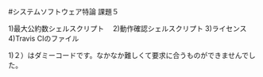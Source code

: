 #システムソフトウェア特論 課題５

1)最大公約数シェルスクリプト　
2)動作確認シェルスクリプト
3)ライセンス
4)Travis CIのファイル

1)２）はダミーコードです。なかなか難しくて要求に合うものができませんでした。
